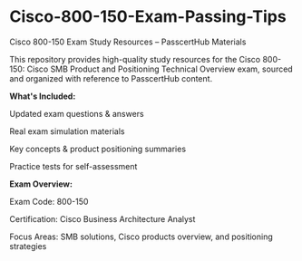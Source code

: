 # Cisco-800-150-Exam-Passing-Tips
Cisco 800-150 Exam Study Resources – PasscertHub Materials

This repository provides high-quality study resources for the Cisco 800-150: Cisco SMB Product and Positioning Technical Overview exam, sourced and organized with reference to PasscertHub content.

**What's Included:**

 Updated exam questions & answers

  Real exam simulation materials 

Key concepts & product positioning summaries

Practice tests for self-assessment

**Exam Overview:**

Exam Code: 800-150

Certification: Cisco Business Architecture Analyst

Focus Areas: SMB solutions, Cisco products overview, and positioning strategies

